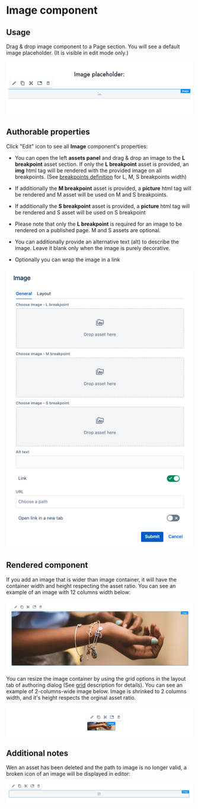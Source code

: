 # Image component

## Usage
Drag & drop image component to a Page section. You will see a default image placeholder. (It is visible in edit mode only.)
<p align="center" width="100%">
    <img class="image--with-border" src="./placeholder.jpg" alt="Image placeholder in edit mode">
</p>

## Authorable properties
Click "Edit" icon to see all **Image** component's properties:

- You can open the left **assets panel** and drag & drop an image to the **L breakpoint** asset section. If only the **L breakpoint** asset is provided, an __img__ html tag will be rendered with the provided image on all breakpoints. (See [breakpoints definition](../grid#breakpoints-definition) for L, M, S breakpoints width)

- If additionally the **M breakpoint** asset is provided, a __picture__ html tag will be rendered and M asset will be used on M and S breakpoints.
- If additionally the **S breakpoint** asset is provided, a __picture__ html tag will be rendered and S asset will be used on S breakpoint
- Please note that only the **L breakpoint** is required for an image to be rendered on a published page. M and S assets are optional.
- You can additionally provide an alternative text (alt) to describe the image. Leave it blank only when the image is purely decorative.
- Optionally you can wrap the image in a link

<p align="center" width="100%">
    <img class="image--with-border" src="./dialog.jpg" alt="Image dialog">
</p>

## Rendered component
If you add an image that is wider than image container, it will have the container width and height respecting the asset ratio. You can see an example of an image with 12 columns width below:

<p align="center" width="100%">
    <img class="image--with-border" src="./12-col-img.jpg" alt="Image: 12 cols example">
</p>

You can resize the image container by using the grid options in the layout tab of authoring dialog (See [grid](../grid) description for details).
You can see an example of 2-columns-wide image below. Image is shrinked to 2 columns width, and it's height respects the orginal asset ratio.

<p align="center" width="100%">
    <img class="image--with-border" src="./2-col-img.jpg" alt="Image: 2 cols example">
</p>

## Additional notes
Wen an asset has been deleted and the path to image is no longer valid, a broken icon of an image will be displayed in editor:

<p align="center" width="100%">
    <img class="image--with-border" src="./broken-path.jpg" alt="Broken path icon">
</p>
